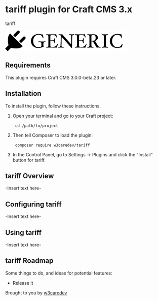 # tariff plugin for Craft CMS 3.x

tariff

![Screenshot](resources/img/plugin-logo.png)

## Requirements

This plugin requires Craft CMS 3.0.0-beta.23 or later.

## Installation

To install the plugin, follow these instructions.

1. Open your terminal and go to your Craft project:

        cd /path/to/project

2. Then tell Composer to load the plugin:

        composer require w3caredev/tariff

3. In the Control Panel, go to Settings → Plugins and click the “Install” button for tariff.

## tariff Overview

-Insert text here-

## Configuring tariff

-Insert text here-

## Using tariff

-Insert text here-

## tariff Roadmap

Some things to do, and ideas for potential features:

* Release it

Brought to you by [w3caredev](https://w3care.com)
